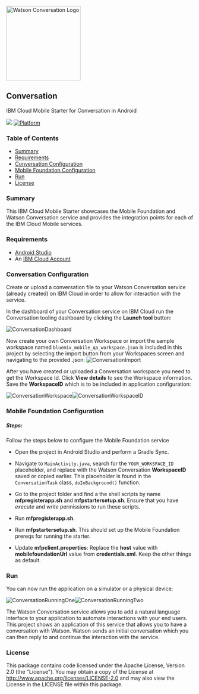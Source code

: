 <img
src="https://bluemixassets.eu-gb.mybluemix.net/api/Products/image/logos/conversation.svg?key=[starter-watson-conversation]&event=readme-image-view" alt="Watson Conversation Logo" width="200px"/>

## Conversation
IBM Cloud Mobile Starter for Conversation in Android

[![](https://img.shields.io/badge/bluemix-powered-blue.svg)](https://bluemix.net)
[![Platform](https://img.shields.io/badge/platform-android-lightgrey.svg?style=flat)](https://developer.android.com/index.html)

### Table of Contents
* [Summary](#summary)
* [Requirements](#requirements)
* [Conversation Configuration](#conversation-configuration)
* [Mobile Foundation Configuration](#mobile-foundation-configuration)
* [Run](#run)
* [License](#license)

### Summary
This IBM Cloud Mobile Starter showcases the Mobile Foundation and Watson Conversation service and provides the integration points for each of the IBM Cloud Mobile services.

### Requirements
* [Android Studio](https://developer.android.com/studio/index.html)
* An [IBM Cloud Account](https://www.bluemix.net/)

### Conversation Configuration
Create or upload a conversation file to your Watson Conversation service (already created) on IBM Cloud in order to allow for interaction with the service.

In the dashboard of your Conversation service on IBM Cloud run the Conversation tooling dashboard by clicking the **Launch tool** button:

![ConversationDashboard](README_Images/ConversationDashboard.png)

Now create your own Conversation Workspace or import the sample workspace named `bluemix_mobile_qa_workspace.json` is included in this project by selecting the import button from your Workspaces screen and navigating to the provided .json:
![ConversationImport](README_Images/ConversationImport.png)

After you have created or uploaded a Conversation workspace you need to get the Workspace Id. Click **View details** to see the Workspace information. Save the **WorkspaceID** which is to be included in application configuration:

![ConversationWorkspace](README_Images/ConversationWorkspace.png)![ConversationWorkspaceID](README_Images/ConversationWorkspaceID.png)


### Mobile Foundation Configuration

##### Steps:
Follow the steps below to configure the Mobile Foundation service

* Open the project in Android Studio and perform a Gradle Sync.
* Navigate to `MainActivity.java`, search for the `YOUR_WORKSPACE_ID` placeholder, and replace with the Watson Conversation **WorkspaceID** saved or copied earlier.  This placeholder is found in the `ConversationTask` class, `doInBackground()` function.

* Go to the project folder and find a the shell scripts by name **mfpregisterapp.sh** and **mfpstartersetup.sh**. Ensure that you have *execute* and *write* permissions to run these scripts.
* Run **mfpregisterapp.sh**.
* Run **mfpstartersetup.sh**. This should set up the Mobile Foundation prereqs for running the starter.
* Update **mfpclient.properties**: Replace the **host** value with **mobilefoundationUrl** value from **credentials.xml**. Keep the other things as default.


### Run
You can now run the application on a simulator or a physical device:

![ConversationRunningOne](README_Images/ConversationRunningOne.png)![ConversationRunningTwo](README_Images/ConversationRunningTwo.png)


The Watson Conversation service allows you to add a natural language interface to your application to automate interactions with your end users. This project shows an application of this service that allows you to have a conversation with Watson. Watson sends an initial conversation which you can then reply to and continue the interaction with the service.

### License
This package contains code licensed under the Apache License, Version 2.0 (the "License"). You may obtain a copy of the License at http://www.apache.org/licenses/LICENSE-2.0 and may also view the License in the LICENSE file within this package.
